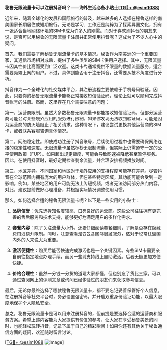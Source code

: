 **秘鲁无限流量卡可以注册抖音吗？——海外生活必备小贴士[[TG💪+ @esim1088](https://t.me/s/esim1088)]**

近年来，随着全球化的发展和国际旅行的普及，越来越多的人选择在秘鲁这样的南美国家长期居住或短期旅行。无论是学习、工作还是纯粹为了探索异国文化，拥有一张适合当地网络环境的SIM卡成为许多人的刚需。而对于喜欢刷抖音的朋友来说，是否可以用秘鲁的无限流量卡注册并正常使用抖音呢？这成为了不少人心中的疑问。

首先，我们需要了解秘鲁无限流量卡的基本情况。秘鲁作为南美洲的一个重要国家，其通信市场相对成熟，提供了多种类型的SIM卡供用户选择。其中，无限流量卡因其性价比高而受到广泛欢迎。这类卡片通常提供不限量的数据流量服务，适合需要频繁上网的用户。不过，具体到能否用于注册抖音，还需要从技术角度进行分析。

抖音作为一个全球化的社交媒体平台，其注册流程主要依赖于手机号码验证。因此，只要你的秘鲁无限流量卡能够正常接收短信验证码，理论上就可以顺利完成抖音账号的注册。然而，这里存在几个需要注意的问题：

第一，运营商限制。虽然大多数秘鲁无限流量卡都能接收短信验证码，但部分运营商可能会对某些境外应用的服务进行限制。如果你发现无法收到验证码，可能是因为运营商的防火墙阻止了相关请求。这种情况下，建议尝试更换其他运营商的SIM卡，或者联系客服咨询具体情况。

第二，网络稳定性。即使成功注册了抖音账号，后续使用过程中也需要确保网络连接的稳定性和速度。无限流量卡虽然标榜无限制流量，但实际上仍需遵守一定的公平使用政策（FUP）。如果超出规定额度，可能会导致网速被降低甚至暂停服务。因此，在使用抖音时，最好定期检查剩余流量，并合理安排视频播放时间。

第三，地区差异。不同国家和地区对于境外应用的支持程度可能存在差异。尽管抖音在全球范围内拥有庞大的用户群体，但在某些特定区域，其功能可能会受到一定影响。例如，某些地区的用户可能无法上传短视频，或者无法访问部分热门内容。对此，建议提前做好心理准备，并根据实际情况调整使用习惯。

那么，如何选择合适的秘鲁无限流量卡呢？以下是一些实用的小贴士：

1. **品牌信誉**：优先选择知名度较高、口碑良好的运营商。这些公司往往拥有更完善的售后服务和技术支持，能够更好地满足用户的多样化需求。

2. **套餐内容**：除了关注流量大小外，还要仔细阅读套餐细则，了解是否存在隐藏费用或额外限制。同时，注意查看是否包含国际漫游服务，这对于经常往返国内外的人来说尤为重要。

3. **激活便捷性**：购买后能否快速完成激活也是一个关键因素。有些SIM卡需要亲自前往指定地点办理手续，而另一些则支持线上自助激活。后者无疑更加方便快捷。

4. **价格合理性**：虽然一分钱一分货的道理大家都懂，但也别忘了货比三家。可以通过查阅网上的评测文章或询问已经体验过的朋友们来获取参考信息。

最后，无论你最终选择了哪款秘鲁无限流量卡，都不要忘记妥善保管好个人信息。在注册抖音等社交平台时，务必设置强密码，并开启双重身份验证功能，以最大限度地保护个人隐私安全。

总之，秘鲁无限流量卡是可以用来注册抖音的，但前提是要选择合适的运营商和服务方案。希望上述内容能为大家提供有价值的参考，让大家在享受秘鲁美景的同时，也能轻松玩转抖音，记录下属于自己的精彩瞬间！如果你还有其他关于秘鲁通信方面的疑问，欢迎随时留言讨论。

[[TG💪+ @esim1088](https://t.me/s/esim1088) ![Image](https://i.postimg.cc/4NQfJmqS/Snipaste-2025-05-13-00-14-12.png)]